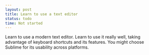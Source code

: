 ```yaml
---
layout: post
title: Learn to use a text editor
status: todo
time: Not started
---
```

Learn to use a modern text editor.  Learn to use it really well, taking advantage of keyboard shortcuts and its features.  You might choose Sublime for its usability across platforms.

